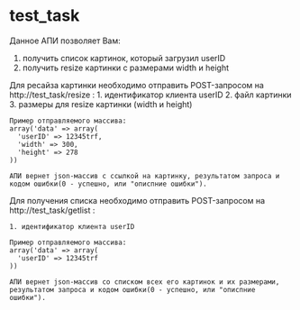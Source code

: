 # test_task

Данное АПИ позволяет Вам:

  1. получить список картинок, который загрузил userID
  2. получить resize картинки с размерами width и height
  
Для ресайза картинки необходимо отправить POST-запросом на http://test_task/resize :
    1. идентификатор клиента userID
    2. файл картинки
    3. размеры для resize картинки (width и height)
    
    Пример отправляемого массива:
    array('data' => array(
      'userID' => 12345trf,
      'width' => 300,
      'height' => 278
    ))
	
	АПИ вернет json-массив с ссылкой на картинку, результатом запроса и кодом ошибки(0 - успешно, или "описпние ошибки").
    
Для получения списка необходимо отправить POST-запросом на http://test_task/getlist :

    1. идентификатор клиента userID
    
    Пример отправляемого массива:
    array('data' => array(
      'userID' => 12345trf
    ))
	
	АПИ вернет json-массив со списком всех его картинок и их размерами, результатом запроса и кодом ошибки(0 - успешно, или "описпние ошибки").